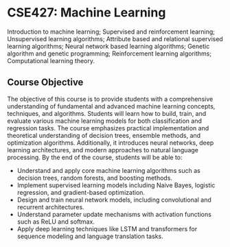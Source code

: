 # CSE427: Machine Learning
Introduction to machine learning; Supervised and reinforcement learning; Unsupervised learning algorithms; Attribute based and relational supervised learning algorithms; Neural network based learning algorithms; Genetic algorithm and genetic programming; Reinforcement learning algorithms; Computational learning theory.

## Course Objective
The objective of this course is to provide students with a comprehensive understanding of fundamental and advanced machine learning concepts, techniques, and algorithms. Students will learn how to build, train, and evaluate various machine learning models for both classification and regression tasks. The course emphasizes practical implementation and theoretical understanding of decision trees, ensemble methods, and optimization algorithms. Additionally, it introduces neural networks, deep learning architectures, and modern approaches to natural language processing. By the end of the course, students will be able to:

- Understand and apply core machine learning algorithms such as decision trees, random forests, and boosting methods.
- Implement supervised learning models including Naive Bayes, logistic regression, and gradient-based optimization.
- Design and train neural network models, including convolutional and recurrent architectures.
- Understand parameter update mechanisms with activation functions such as ReLU and softmax.
- Apply deep learning techniques like LSTM and transformers for sequence modeling and language translation tasks.
